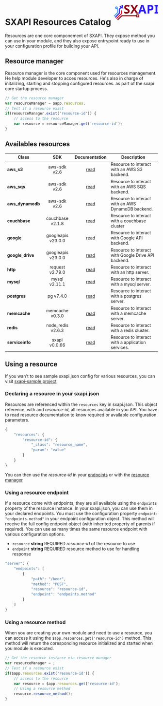 <img align="right" height="50" src="https://raw.githubusercontent.com/startxfr/sxapi-core/v0.1.7-npm/docs/assets/logo.svg?sanitize=true">

# SXAPI Resources Catalog

Resources are one core componement of SXAPI. They expose method you can use in your module, and they also expose entrypoint ready to use in your configuration profile for building your API.


## Resource manager

Resource manager is the core component used for resources management. He help module developer to acces resources. He's also in charge of initalizing, starting and stopping configured resources. as part of the sxapi core startup process.

```javascript
// Get the resource manager
var resourceManager = $app.resources;
// Test if a resource exist
if(resourceManager.exist('resource-id')) {
    // access to the resource
    var resource = resourceManager.get('resource-id');
}
```

## Availables resources

| Class            | SDK                | Documentation          | Description
|------------------|:------------------:|:----------------------:|------------------------
| **aws_s3**       | aws-sdk v2.6       | [read](aws_s3.md)      | Resource to interact with an AWS S3 backend.
| **aws_sqs**      | aws-sdk v2.6       | [read](aws_sqs.md)     | Resource to interact with an AWS SQS backend.
| **aws_dynamodb** | aws-sdk v2.6       | [read](aws_s3.md)      | Resource to interact with an AWS DynamoDB backend.
| **couchbase**    | couchbase v2.1.8   | [read](couchbase.md)   | Resource to interact with a couchbase cluster
| **google**       | googleapis v23.0.0 | [read](google.md)      | Resource to interact with Google API backend.
| **google_drive** | googleapis v23.0.0 | [read](google_drive.md)| Resource to interact with Google Drive API backend.
| **http**         | request v2.79.0    | [read](http.md)        | Resource to interact with an http server.
| **mysql**        | mysql v2.11.1      | [read](mysql.md)       | Resource to interact with a mysql server.
| **postgres**     | pg v7.4.0          | [read](postgres.md)    | Resource to interact with a postgres server.
| **memcache**     | memcache v0.3.0    | [read](memcache.md)    | Resource to interact with a memcache server.
| **redis**        | node_redis v2.6.3  | [read](redis.md)       | Resource to interact with a redis cluster.
| **serviceinfo**  | sxapi v0.0.66      | [read](serviceinfo.md) | Resource to interact with a application services.

## Using a resource

If you wan't to see sample sxapi.json config for various resources, you can visit [sxapi-sample project](https://github.com/startxfr/sxapi-sample/tree/v0.0.27-npm/samples)

### Declaring a resource in your sxapi.json

Resources are referenced within the `resources` key in sxapi.json. This object reference, with and *resource-id*, all resources available in you API. You have to read resource documentation to know required or available configuration parameters.

```javascript
{
    "resources": {
        "resource-id": {
            "_class": "resource_name",
            "param": "value"
        }
    }
}
```
You can then use the *resource-id* in your [endpoints](#using-a-resource-endpoint) or with the [resource manager](#using-a-resource-method)

### Using a resource endpoint

If a resource come with endpoints, they are all available using the `endpoints` property of the resource instance. In your sxapi.json, you can use them in your declared endpoints. You must use the configuration property `endpoint: "endpoints.method"` in your endpoint configuration object. This method will receive the full config endpoint object (with inherited property of parents if required). You can use as many times the same resource endpoint with various configuration options.

-   `resource` **string** REQUIRED *resource-id* of the resource to use
-   `endpoint` **string** REQUIRED resource method to use for handling response

```javascript
"server": {
    "endpoints": [
        {
            "path": "/beer",
            "method": "POST",
            "resource": "resource-id",
            "endpoint": "endpoints.method"
        }
    ]
}
```

### Using a resource method

When you are creating your own module and need to use a resource, you can access it using the `$app.resources.get('resource-id')` method. This method will return the coresponding resource initialized and started when you module is executed.

```javascript
// Get the resource instance via resource manager
var resourceManager = ;
// Test if a resource exist
if($app.resources.exist('resource-id')) {
    // access to the resource
    var resource = $app.resources.get('resource-id');
    // Using a resource method
    resource.resource_method();
}
```
